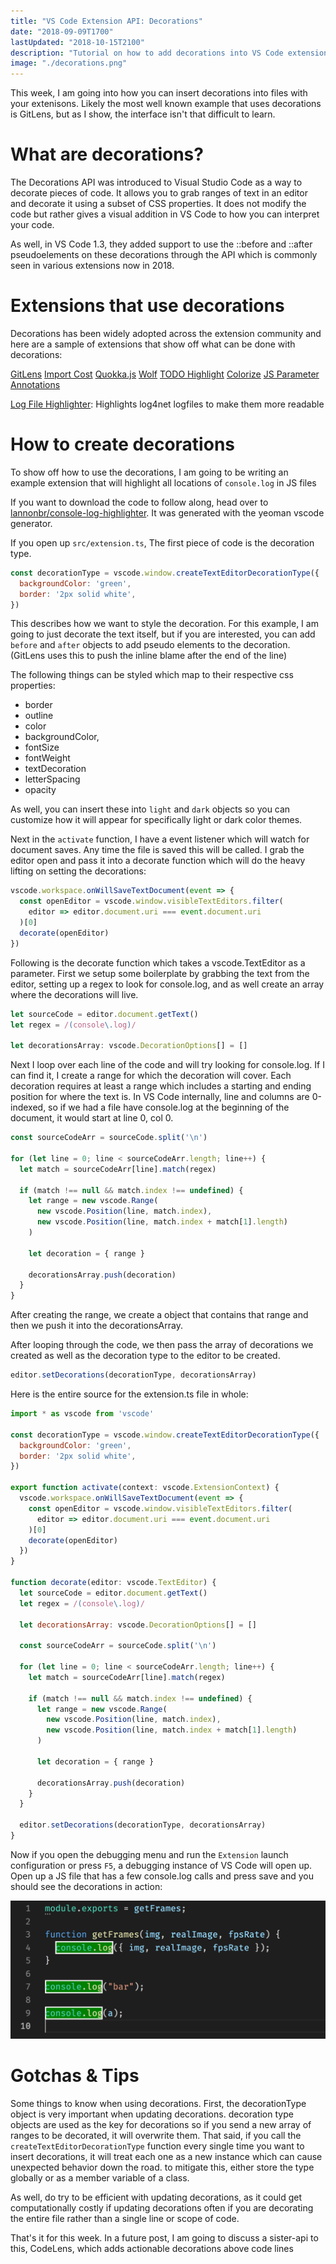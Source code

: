 ```yaml
---
title: "VS Code Extension API: Decorations"
date: "2018-09-09T1700"
lastUpdated: "2018-10-15T2100"
description: "Tutorial on how to add decorations into VS Code extensions"
image: "./decorations.png"
---
```


This week, I am going into how you can insert decorations into files with your extenisons. Likely the most well known example that uses decorations is GitLens, but as I show, the interface isn't that difficult to learn.

<!-- end -->

# What are decorations?

The Decorations API was introduced to Visual Studio Code as a way to decorate pieces of code. It allows you to grab ranges of text in an editor and decorate it using a subset of CSS properties. It does not modify the code but rather gives a visual addition in VS Code to how you can interpret your code.

As well, in VS Code 1.3, they added support to use the ::before and ::after pseudoelements on these decorations through the API which is commonly seen in various extensions now in 2018.

# Extensions that use decorations

Decorations has been widely adopted across the extension community and here are a sample of extensions that show off what can be done with decorations:

[GitLens](https://marketplace.visualstudio.com/items?itemName=eamodio.gitlens)
[Import Cost](https://marketplace.visualstudio.com/items?itemName=wix.vscode-import-cost)
[Quokka.js](https://marketplace.visualstudio.com/items?itemName=WallabyJs.quokka-vscode)
[Wolf](https://marketplace.visualstudio.com/items?itemName=traBpUkciP.wolf)
[TODO Highlight](https://marketplace.visualstudio.com/items?itemName=wayou.vscode-todo-highlight)
[Colorize](https://marketplace.visualstudio.com/items?itemName=kamikillerto.vscode-colorize)
[JS Parameter Annotations](https://marketplace.visualstudio.com/items?itemName=lannonbr.vscode-js-annotations)

[Log File Highlighter](https://marketplace.visualstudio.com/items?itemName=emilast.LogFileHighlighter): Highlights log4net logfiles to make them more readable

# How to create decorations

To show off how to use the decorations, I am going to be writing an example extension that will highlight all locations of `console.log` in JS files

If you want to download the code to follow along, head over to [lannonbr/console-log-highlighter](https://github.com/lannonbr/console-log-highlighter). It was generated with the yeoman vscode generator.

If you open up `src/extension.ts`, The first piece of code is the decoration type.

```js
const decorationType = vscode.window.createTextEditorDecorationType({
  backgroundColor: 'green',
  border: '2px solid white',
})
```

This describes how we want to style the decoration. For this example, I am going to just decorate the text itself, but if you are interested, you can add `before` and `after` objects to add pseudo elements to the decoration. (GitLens uses this to push the inline blame after the end of the line)

The following things can be styled which map to their respective css properties:

- border
- outline
- color
- backgroundColor,
- fontSize
- fontWeight
- textDecoration
- letterSpacing
- opacity

As well, you can insert these into `light` and `dark` objects so you can customize how it will appear for specifically light or dark color themes.

Next in the `activate` function, I have a event listener which will watch for document saves. Any time the file is saved this will be called. I grab the editor open and pass it into a decorate function which will do the heavy lifting on setting the decorations:

```js
vscode.workspace.onWillSaveTextDocument(event => {
  const openEditor = vscode.window.visibleTextEditors.filter(
    editor => editor.document.uri === event.document.uri
  )[0]
  decorate(openEditor)
})
```

Following is the decorate function which takes a vscode.TextEditor as a parameter. First we setup some boilerplate by grabbing the text from the editor, setting up a regex to look for console.log, and as well create an array where the decorations will live.

```js
let sourceCode = editor.document.getText()
let regex = /(console\.log)/

let decorationsArray: vscode.DecorationOptions[] = []
```

Next I loop over each line of the code and will try looking for console.log. If I can find it, I create a range for which the decoration will cover. Each decoration requires at least a range which includes a starting and ending position for where the text is. In VS Code internally, line and columns are 0-indexed, so if we had a file have console.log at the beginning of the document, it would start at line 0, col 0.

```js
const sourceCodeArr = sourceCode.split('\n')

for (let line = 0; line < sourceCodeArr.length; line++) {
  let match = sourceCodeArr[line].match(regex)

  if (match !== null && match.index !== undefined) {
    let range = new vscode.Range(
      new vscode.Position(line, match.index),
      new vscode.Position(line, match.index + match[1].length)
    )

    let decoration = { range }

    decorationsArray.push(decoration)
  }
}
```

After creating the range, we create a object that contains that range and then we push it into the decorationsArray.

After looping through the code, we then pass the array of decorations we created as well as the decoration type to the editor to be created.

```js
editor.setDecorations(decorationType, decorationsArray)
```

Here is the entire source for the extension.ts file in whole:

```js
import * as vscode from 'vscode'

const decorationType = vscode.window.createTextEditorDecorationType({
  backgroundColor: 'green',
  border: '2px solid white',
})

export function activate(context: vscode.ExtensionContext) {
  vscode.workspace.onWillSaveTextDocument(event => {
    const openEditor = vscode.window.visibleTextEditors.filter(
      editor => editor.document.uri === event.document.uri
    )[0]
    decorate(openEditor)
  })
}

function decorate(editor: vscode.TextEditor) {
  let sourceCode = editor.document.getText()
  let regex = /(console\.log)/

  let decorationsArray: vscode.DecorationOptions[] = []

  const sourceCodeArr = sourceCode.split('\n')

  for (let line = 0; line < sourceCodeArr.length; line++) {
    let match = sourceCodeArr[line].match(regex)

    if (match !== null && match.index !== undefined) {
      let range = new vscode.Range(
        new vscode.Position(line, match.index),
        new vscode.Position(line, match.index + match[1].length)
      )

      let decoration = { range }

      decorationsArray.push(decoration)
    }
  }

  editor.setDecorations(decorationType, decorationsArray)
}
```

Now if you open the debugging menu and run the `Extension` launch configuration or press `F5`, a debugging instance of VS Code will open up. Open up a JS file that has a few console.log calls and press save and you should see the decorations in action:

![console.log's decorated](console-log.png)

# Gotchas & Tips

Some things to know when using decorations. First, the decorationType object is very important when updating decorations. decoration type objects are used as the key for decorations so if you send a new array of ranges to be decorated, it will overwrite them. That said, if you call the `createTextEditorDecorationType` function every single time you want to insert decorations, it will treat each one as a new instance which can cause unexpected behavior down the road. to mitigate this, either store the type globally or as a member variable of a class.

As well, do try to be efficient with updating decorations, as it could get computationally costly if updating decorations often if you are decorating the entire file rather than a single line or scope of code.

That's it for this week. In a future post, I am going to discuss a sister-api to this, CodeLens, which adds actionable decorations above code lines
